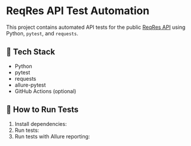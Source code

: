 # ReqRes API Test Automation

This project contains automated API tests for the public [ReqRes API](https://reqres.in/) using Python, `pytest`, and `requests`.

## 🚀 Tech Stack
- Python
- pytest
- requests
- allure-pytest
- GitHub Actions (optional)

## 🧪 How to Run Tests

1. Install dependencies:
2. Run tests:
3. Run tests with Allure reporting:

